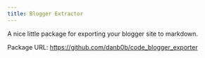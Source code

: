 ```yaml
---
title: Blogger Extractor
---
```


A nice little package for exporting your blogger site to markdown.

Package URL: <https://github.com/danb0b/code_blogger_exporter>